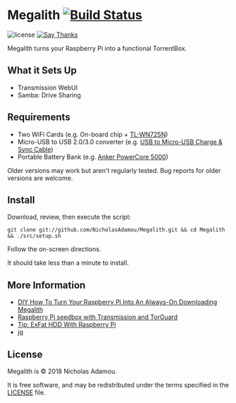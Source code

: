 Megalith [![Build Status](https://travis-ci.org/nicholasadamou/Megalith.svg?branch=master)](https://travis-ci.org/nicholasadamou/Megalith)
========
![license](https://img.shields.io/apm/l/vim-mode.svg)
[![Say Thanks](https://img.shields.io/badge/say-thanks-ff69b4.svg)](https://saythanks.io/to/NicholasAdamou)

Megalith turns your Raspberry Pi into a functional TorrentBox.

What it Sets Up
------------
* Transmission WebUI
* Samba: Drive Sharing

Requirements
------------

* Two WiFi Cards (e.g. On-board chip + [TL-WN725N](https://www.amazon.com/gp/product/B008IFXQFU/ref=oh_aui_detailpage_o03_s00?ie=UTF8&psc=1))
* Micro-USB to USB 2.0/3.0 converter (e.g. [USB to Micro-USB Charge & Sync Cable](https://www.amazon.com/gp/product/B00SVVY844/ref=oh_aui_detailpage_o05_s00?ie=UTF8&psc=1))
* Portable Battery Bank (e.g. [Anker PowerCore 5000](https://www.amazon.com/gp/product/B01CU1EC6Y/ref=oh_aui_detailpage_o02_s00?ie=UTF8&psc=1))

Older versions may work but aren't regularly tested. Bug reports for older
versions are welcome.

Install
-------

Download, review, then execute the script:

```
git clone git://github.com/NicholasAdamou/Megalith.git && cd Megalith && ./src/setup.sh
```

Follow the on-screen directions.

It should take less than a minute to install.

More Information
-------

* [DIY How To Turn Your Raspberry Pi Into An Always-On Downloading Megalith](http://www.makeuseof.com/tag/how-to-turn-your-raspberry-pi-into-an-always-on-downloading-megalith/)
* [Raspberry Pi seedbox with Transmission and TorGuard](https://www.convalesco.org/articles/2015/06/08/raspberry-pi-seedbox-with-transmission-and-torguard.html)
* [Tip: ExFat HDD With Raspberry Pi](http://miqu.me/blog/2015/01/14/tip-exfat-hdd-with-raspberry-pi/)
* [jq](https://stedolan.github.io/jq/)

License
-------

Megalith is © 2018 Nicholas Adamou.

It is free software, and may be redistributed under the terms specified in the [LICENSE] file.

[LICENSE]: LICENSE
